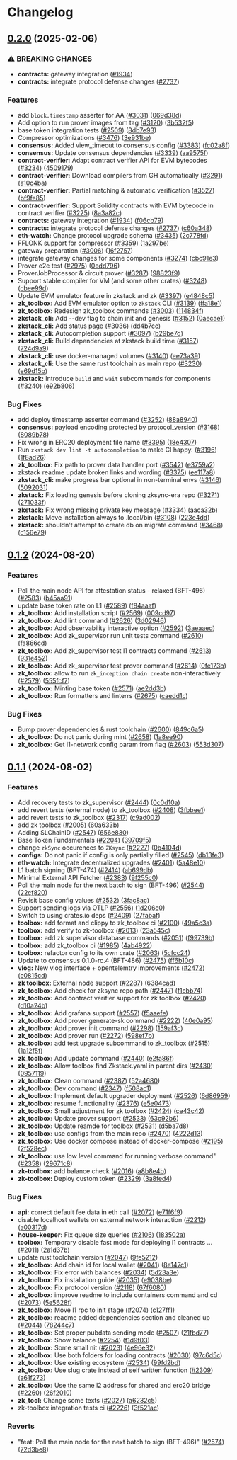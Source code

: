 # Changelog

## [0.2.0](https://github.com/matter-labs/zksync-era/compare/zkstack_cli-v0.1.2...zkstack_cli-v0.2.0) (2025-02-06)


### ⚠ BREAKING CHANGES

* **contracts:** gateway integration ([#1934](https://github.com/matter-labs/zksync-era/issues/1934))
* **contracts:** integrate protocol defense changes ([#2737](https://github.com/matter-labs/zksync-era/issues/2737))

### Features

* add `block.timestamp` asserter for AA ([#3031](https://github.com/matter-labs/zksync-era/issues/3031)) ([069d38d](https://github.com/matter-labs/zksync-era/commit/069d38d6c9ddd8b6c404596c479f94b9fc86db40))
* Add option to run prover images from tag ([#3120](https://github.com/matter-labs/zksync-era/issues/3120)) ([3b532f5](https://github.com/matter-labs/zksync-era/commit/3b532f5e363e0cb093221e6d064ce1a7d7428b52))
* base token integration tests ([#2509](https://github.com/matter-labs/zksync-era/issues/2509)) ([8db7e93](https://github.com/matter-labs/zksync-era/commit/8db7e9306e5fa23f066be106363e6455531bbc09))
* Compressor optimizations ([#3476](https://github.com/matter-labs/zksync-era/issues/3476)) ([3e931be](https://github.com/matter-labs/zksync-era/commit/3e931be6bddaacbd7d029c537db03a3c191fdc21))
* **consensus:** Added view_timeout to consensus config ([#3383](https://github.com/matter-labs/zksync-era/issues/3383)) ([fc02a8f](https://github.com/matter-labs/zksync-era/commit/fc02a8f1c9f0bffb438fb27769d6dced3ce14cd9))
* **consensus:** Update consensus dependencies ([#3339](https://github.com/matter-labs/zksync-era/issues/3339)) ([aa9575f](https://github.com/matter-labs/zksync-era/commit/aa9575fccbbc941f416d597256442afa974efd0a))
* **contract-verifier:** Adapt contract verifier API for EVM bytecodes ([#3234](https://github.com/matter-labs/zksync-era/issues/3234)) ([4509179](https://github.com/matter-labs/zksync-era/commit/4509179f62ead4b837dfb67760f52de76fac2e37))
* **contract-verifier:** Download compilers from GH automatically ([#3291](https://github.com/matter-labs/zksync-era/issues/3291)) ([a10c4ba](https://github.com/matter-labs/zksync-era/commit/a10c4baa312f26ebac2a10115fb7bd314d18b9c1))
* **contract-verifier:** Partial matching & automatic verification ([#3527](https://github.com/matter-labs/zksync-era/issues/3527)) ([bf9fe85](https://github.com/matter-labs/zksync-era/commit/bf9fe85f4fd1d739105e7b21d0eebb377f752bac))
* **contract-verifier:** Support Solidity contracts with EVM bytecode in contract verifier ([#3225](https://github.com/matter-labs/zksync-era/issues/3225)) ([8a3a82c](https://github.com/matter-labs/zksync-era/commit/8a3a82ca16479183e96505bc91011fc07bfc6889))
* **contracts:** gateway integration ([#1934](https://github.com/matter-labs/zksync-era/issues/1934)) ([f06cb79](https://github.com/matter-labs/zksync-era/commit/f06cb79883bf320f50089099e0abeb95eaace470))
* **contracts:** integrate protocol defense changes ([#2737](https://github.com/matter-labs/zksync-era/issues/2737)) ([c60a348](https://github.com/matter-labs/zksync-era/commit/c60a3482ee09b3e371163e62f49e83bc6d6f4548))
* **eth-watch:** Change protocol upgrade schema ([#3435](https://github.com/matter-labs/zksync-era/issues/3435)) ([2c778fd](https://github.com/matter-labs/zksync-era/commit/2c778fdd3fcd1e774bcb945f14a640ccf4227a2f))
* FFLONK support for compressor ([#3359](https://github.com/matter-labs/zksync-era/issues/3359)) ([1a297be](https://github.com/matter-labs/zksync-era/commit/1a297bedd226c56fc2ba02dc54d79129a271a1eb))
* gateway preparation ([#3006](https://github.com/matter-labs/zksync-era/issues/3006)) ([16f2757](https://github.com/matter-labs/zksync-era/commit/16f275756cd28024a6b11ac1ac327eb5b8b446e1))
* integrate gateway changes for some components ([#3274](https://github.com/matter-labs/zksync-era/issues/3274)) ([cbc91e3](https://github.com/matter-labs/zksync-era/commit/cbc91e35f84d04f2e4c8e81028596db009e478d1))
* Prover e2e test ([#2975](https://github.com/matter-labs/zksync-era/issues/2975)) ([0edd796](https://github.com/matter-labs/zksync-era/commit/0edd7962429b3530ae751bd7cc947c97193dd0ca))
* ProverJobProcessor & circuit prover ([#3287](https://github.com/matter-labs/zksync-era/issues/3287)) ([98823f9](https://github.com/matter-labs/zksync-era/commit/98823f95c0b95feeb37eb9086cc88d4ac5220904))
* Support stable compiler for VM (and some other crates) ([#3248](https://github.com/matter-labs/zksync-era/issues/3248)) ([cbee99d](https://github.com/matter-labs/zksync-era/commit/cbee99d8661b38aa6b49784c3934b8070a743fb4))
* Update EVM emulator feature in zkstack and zk ([#3397](https://github.com/matter-labs/zksync-era/issues/3397)) ([e4848c5](https://github.com/matter-labs/zksync-era/commit/e4848c51fb12e13f1be490b14847d15528c87171))
* **zk_toolbox:** Add EVM emulator option to `zkstack` CLI ([#3139](https://github.com/matter-labs/zksync-era/issues/3139)) ([ffa18e1](https://github.com/matter-labs/zksync-era/commit/ffa18e1d84a4bb1ca9b897fbc0a55b9e3ef0964c))
* **zk_toolbox:** Redesign zk_toolbox commands ([#3003](https://github.com/matter-labs/zksync-era/issues/3003)) ([114834f](https://github.com/matter-labs/zksync-era/commit/114834f357421c62d596a1954fac8ce615cfde49))
* **zkstack_cli:** Add --dev flag to chain init and genesis ([#3152](https://github.com/matter-labs/zksync-era/issues/3152)) ([0aecae1](https://github.com/matter-labs/zksync-era/commit/0aecae1e02d31d34d1ccc0ddf54617174d134e55))
* **zkstack_cli:** Add status page ([#3036](https://github.com/matter-labs/zksync-era/issues/3036)) ([dd4b7cc](https://github.com/matter-labs/zksync-era/commit/dd4b7cc94e324dfa5a86df09f0cf15642ea2f5c2))
* **zkstack_cli:** Autocompletion support ([#3097](https://github.com/matter-labs/zksync-era/issues/3097)) ([b29be7d](https://github.com/matter-labs/zksync-era/commit/b29be7d9a8c664beac5d8384548db54de0ba882f))
* **zkstack_cli:** Build dependencies at zkstack build time ([#3157](https://github.com/matter-labs/zksync-era/issues/3157)) ([724d9a9](https://github.com/matter-labs/zksync-era/commit/724d9a9c7f2127263845b640c843e751fd3c21ae))
* **zkstack_cli:** use docker-managed volumes ([#3140](https://github.com/matter-labs/zksync-era/issues/3140)) ([ee73a39](https://github.com/matter-labs/zksync-era/commit/ee73a3973b0c65b1d4acef12e4b64db8f813e77d))
* **zkstack_cli:** Use the same rust toolchain as main repo ([#3230](https://github.com/matter-labs/zksync-era/issues/3230)) ([e69d15b](https://github.com/matter-labs/zksync-era/commit/e69d15b6a80c36a19648a8dd90f567d1e5e108e9))
* **zkstack:** Introduce `build` and `wait` subcommands for components ([#3240](https://github.com/matter-labs/zksync-era/issues/3240)) ([e92b806](https://github.com/matter-labs/zksync-era/commit/e92b8068d71fec032e498793ff97e329c3d073e0))


### Bug Fixes

* add deploy timestamp asserter command ([#3252](https://github.com/matter-labs/zksync-era/issues/3252)) ([88a8940](https://github.com/matter-labs/zksync-era/commit/88a89405898653bf9e1a35a1374e000a8d67cf51))
* **consensus:** payload encoding protected by protocol_version ([#3168](https://github.com/matter-labs/zksync-era/issues/3168)) ([8089b78](https://github.com/matter-labs/zksync-era/commit/8089b78b3f2cdbe8d0a23e9b8412a8022d78ada2))
* Fix wrong in ERC20 deployment file name ([#3395](https://github.com/matter-labs/zksync-era/issues/3395)) ([18e4307](https://github.com/matter-labs/zksync-era/commit/18e4307324f26902ef67ba587d324bf35aa09735))
* Run `zkstack dev lint -t autocompletion` to make CI happy. ([#3196](https://github.com/matter-labs/zksync-era/issues/3196)) ([1f8ad26](https://github.com/matter-labs/zksync-era/commit/1f8ad26c7c9757ffa13de1a2fd045fa9e16de5f6))
* **zk_toolbox:** Fix path to prover data handler port ([#3542](https://github.com/matter-labs/zksync-era/issues/3542)) ([e3759a2](https://github.com/matter-labs/zksync-era/commit/e3759a27158b2d6202fca19ada5344ddff36685b))
* zkstack readme update broken links and wording ([#3375](https://github.com/matter-labs/zksync-era/issues/3375)) ([ee117a8](https://github.com/matter-labs/zksync-era/commit/ee117a81e7708eece5639921e32b6683fbcb2280))
* **zkstack_cli:** make progress bar optional in non-terminal envs ([#3146](https://github.com/matter-labs/zksync-era/issues/3146)) ([5092031](https://github.com/matter-labs/zksync-era/commit/5092031050b30c39107df788317a15eaa921b136))
* **zkstack:** Fix loading genesis before cloning zksync-era repo ([#3271](https://github.com/matter-labs/zksync-era/issues/3271)) ([271033f](https://github.com/matter-labs/zksync-era/commit/271033fe58184252243b2ce7fe3a5a9be919b140))
* **zkstack:** Fix wrong missing private key message ([#3334](https://github.com/matter-labs/zksync-era/issues/3334)) ([aaca32b](https://github.com/matter-labs/zksync-era/commit/aaca32b6ab411d5cdc1234c20af8b5c1092195d7))
* **zkstack:** Move installation always to .local/bin ([#3108](https://github.com/matter-labs/zksync-era/issues/3108)) ([223e4dd](https://github.com/matter-labs/zksync-era/commit/223e4dd59414904f2b26afffc4b72bb78266b783))
* **zkstack:** shouldn't attempt to create db on migrate command ([#3468](https://github.com/matter-labs/zksync-era/issues/3468)) ([c156e79](https://github.com/matter-labs/zksync-era/commit/c156e791c1d8bbdea32873f43e976d35b228d38e))

## [0.1.2](https://github.com/matter-labs/zksync-era/compare/zk_toolbox-v0.1.1...zk_toolbox-v0.1.2) (2024-08-20)


### Features

* Poll the main node API for attestation status - relaxed (BFT-496) ([#2583](https://github.com/matter-labs/zksync-era/issues/2583)) ([b45aa91](https://github.com/matter-labs/zksync-era/commit/b45aa9168dd66d07ca61c8bb4c01f73dda822040))
* update base token rate on L1 ([#2589](https://github.com/matter-labs/zksync-era/issues/2589)) ([f84aaaf](https://github.com/matter-labs/zksync-era/commit/f84aaaf723c876ba8397f74577b8c5a207700f7b))
* **zk_toolbox:** Add installation script ([#2569](https://github.com/matter-labs/zksync-era/issues/2569)) ([009cd97](https://github.com/matter-labs/zksync-era/commit/009cd9771821a7ae356356f97813d74fab8512b5))
* **zk_toolbox:** Add lint command ([#2626](https://github.com/matter-labs/zksync-era/issues/2626)) ([3d02946](https://github.com/matter-labs/zksync-era/commit/3d0294695343e11b62fdc7375e6c3bc3a72ffcd9))
* **zk_toolbox:** Add observability interactive option ([#2592](https://github.com/matter-labs/zksync-era/issues/2592)) ([3aeaaed](https://github.com/matter-labs/zksync-era/commit/3aeaaedcf9b41b3a033acfa0ec08e3bf966ab4a9))
* **zk_toolbox:** Add zk_supervisor run unit tests command ([#2610](https://github.com/matter-labs/zksync-era/issues/2610)) ([fa866cd](https://github.com/matter-labs/zksync-era/commit/fa866cd5c7b1b189901b4f7ce6f91886e7aec7e4))
* **zk_toolbox:** Add zk_supervisor test l1 contracts command ([#2613](https://github.com/matter-labs/zksync-era/issues/2613)) ([931e452](https://github.com/matter-labs/zksync-era/commit/931e4529d964d01268cb5965877f3d81d32c921e))
* **zk_toolbox:** Add zk_supervisor test prover command ([#2614](https://github.com/matter-labs/zksync-era/issues/2614)) ([0fe173b](https://github.com/matter-labs/zksync-era/commit/0fe173bd8b337637f457542e0d675cf42b6ecc65))
* **zk_toolbox:** allow to run `zk_inception chain create` non-interactively ([#2579](https://github.com/matter-labs/zksync-era/issues/2579)) ([555fcf7](https://github.com/matter-labs/zksync-era/commit/555fcf79bc950f79e218697be9f1a316e4723322))
* **zk_toolbox:** Minting base token ([#2571](https://github.com/matter-labs/zksync-era/issues/2571)) ([ae2dd3b](https://github.com/matter-labs/zksync-era/commit/ae2dd3bbccdffc25b040313b2c7983a936f36aac))
* **zk_toolbox:** Run formatters and linterrs ([#2675](https://github.com/matter-labs/zksync-era/issues/2675)) ([caedd1c](https://github.com/matter-labs/zksync-era/commit/caedd1c86eedd94f8628bd2ba1cf875cad9a53d1))


### Bug Fixes

* Bump prover dependencies & rust toolchain ([#2600](https://github.com/matter-labs/zksync-era/issues/2600)) ([849c6a5](https://github.com/matter-labs/zksync-era/commit/849c6a5dcd095e8fead0630a2a403f282c26a2aa))
* **zk_toolbox:** Do not panic during mint ([#2658](https://github.com/matter-labs/zksync-era/issues/2658)) ([1a8ee90](https://github.com/matter-labs/zksync-era/commit/1a8ee90d9d6578492806bd0a337ef203db32f6c9))
* **zk_toolbox:** Get l1-network config param from flag ([#2603](https://github.com/matter-labs/zksync-era/issues/2603)) ([553d307](https://github.com/matter-labs/zksync-era/commit/553d307217282b18c2c3d7cc6f340f529bb4ade2))

## [0.1.1](https://github.com/matter-labs/zksync-era/compare/zk_toolbox-v0.1.0...zk_toolbox-v0.1.1) (2024-08-02)


### Features

* Add recovery tests to zk_supervisor ([#2444](https://github.com/matter-labs/zksync-era/issues/2444)) ([0c0d10a](https://github.com/matter-labs/zksync-era/commit/0c0d10af703d3f8958c49d0ed46d6cda64945fa1))
* add revert tests (external node) to zk_toolbox ([#2408](https://github.com/matter-labs/zksync-era/issues/2408)) ([3fbbee1](https://github.com/matter-labs/zksync-era/commit/3fbbee10be99e8c5a696bfd50d81230141bccbf4))
* add revert tests to zk_toolbox ([#2317](https://github.com/matter-labs/zksync-era/issues/2317)) ([c9ad002](https://github.com/matter-labs/zksync-era/commit/c9ad002d17ed91d1e5f225e19698c12cb3adc665))
* add zk toolbox ([#2005](https://github.com/matter-labs/zksync-era/issues/2005)) ([60a633b](https://github.com/matter-labs/zksync-era/commit/60a633b23eaf25658d86f090e7954843d4daca42))
* Adding SLChainID ([#2547](https://github.com/matter-labs/zksync-era/issues/2547)) ([656e830](https://github.com/matter-labs/zksync-era/commit/656e830e4fd60b5ace87dfc1604a102f06ae59e1))
* Base Token Fundamentals ([#2204](https://github.com/matter-labs/zksync-era/issues/2204)) ([39709f5](https://github.com/matter-labs/zksync-era/commit/39709f58071ac77bfd447145e1c3342b7da70560))
* change `zkSync` occurences to `ZKsync` ([#2227](https://github.com/matter-labs/zksync-era/issues/2227)) ([0b4104d](https://github.com/matter-labs/zksync-era/commit/0b4104dbb996ec6333619ea05f3a99e6d4f3b8fa))
* **configs:** Do not panic if config is only partially filled ([#2545](https://github.com/matter-labs/zksync-era/issues/2545)) ([db13fe3](https://github.com/matter-labs/zksync-era/commit/db13fe3550598c69f59cd66b4bb9618ebea041ca))
* **eth-watch:** Integrate decentralized upgrades ([#2401](https://github.com/matter-labs/zksync-era/issues/2401)) ([5a48e10](https://github.com/matter-labs/zksync-era/commit/5a48e1026260024c6ae2b4d1100ee9b798a83e8d))
* L1 batch signing (BFT-474) ([#2414](https://github.com/matter-labs/zksync-era/issues/2414)) ([ab699db](https://github.com/matter-labs/zksync-era/commit/ab699dbe8cffa8bd291d6054579061b47fd4aa0e))
* Minimal External API Fetcher ([#2383](https://github.com/matter-labs/zksync-era/issues/2383)) ([9f255c0](https://github.com/matter-labs/zksync-era/commit/9f255c073cfdab60832fcf9a6d3a4a9258641ef3))
* Poll the main node for the next batch to sign (BFT-496) ([#2544](https://github.com/matter-labs/zksync-era/issues/2544)) ([22cf820](https://github.com/matter-labs/zksync-era/commit/22cf820abbd14b852dffe60f6b564713fe4c8919))
* Revisit base config values ([#2532](https://github.com/matter-labs/zksync-era/issues/2532)) ([3fac8ac](https://github.com/matter-labs/zksync-era/commit/3fac8ac62cc9ac14845f32240af9241386f4034d))
* Support sending logs via OTLP ([#2556](https://github.com/matter-labs/zksync-era/issues/2556)) ([1d206c0](https://github.com/matter-labs/zksync-era/commit/1d206c0af8f28eb00eb1498d6f2cdbb45ffef72a))
* Switch to using crates.io deps ([#2409](https://github.com/matter-labs/zksync-era/issues/2409)) ([27fabaf](https://github.com/matter-labs/zksync-era/commit/27fabafbec66bf4cb65c4fa9e3fab4c3c981d0f2))
* **toolbox:** add format and clippy to zk_toolbox ci ([#2100](https://github.com/matter-labs/zksync-era/issues/2100)) ([49a5c3a](https://github.com/matter-labs/zksync-era/commit/49a5c3abb8b8eb3de0146286f9b3fffe26f545ae))
* **toolbox:** add verify to zk-toolbox ([#2013](https://github.com/matter-labs/zksync-era/issues/2013)) ([23a545c](https://github.com/matter-labs/zksync-era/commit/23a545c51b537af28c084c0f87ce2ebff5a3bbb8))
* **toolbox:** add zk supervisor database commands ([#2051](https://github.com/matter-labs/zksync-era/issues/2051)) ([f99739b](https://github.com/matter-labs/zksync-era/commit/f99739b225286ed8fae648e9a40c5311efe17648))
* **toolbox:** add zk_toolbox ci ([#1985](https://github.com/matter-labs/zksync-era/issues/1985)) ([4ab4922](https://github.com/matter-labs/zksync-era/commit/4ab492201a1654a254c0b14a382a2cb67e3cb9e5))
* **toolbox:** refactor config to its own crate ([#2063](https://github.com/matter-labs/zksync-era/issues/2063)) ([5cfcc24](https://github.com/matter-labs/zksync-era/commit/5cfcc24e92329ba8452d9cec0eb173a54b1dec2f))
* Update to consensus 0.1.0-rc.4 (BFT-486) ([#2475](https://github.com/matter-labs/zksync-era/issues/2475)) ([ff6b10c](https://github.com/matter-labs/zksync-era/commit/ff6b10c4a994cf70297a034202bcb55152748cba))
* **vlog:** New vlog interface + opentelemtry improvements ([#2472](https://github.com/matter-labs/zksync-era/issues/2472)) ([c0815cd](https://github.com/matter-labs/zksync-era/commit/c0815cdaf878afcd9c41dddd9fe56bcf8d910633))
* **zk toolbox:** External node support ([#2287](https://github.com/matter-labs/zksync-era/issues/2287)) ([6384cad](https://github.com/matter-labs/zksync-era/commit/6384cad26aead4d1bdbb606a97d623dacebf912c))
* **zk_toolbox:** Add check for zksync repo path ([#2447](https://github.com/matter-labs/zksync-era/issues/2447)) ([f1cbb74](https://github.com/matter-labs/zksync-era/commit/f1cbb74b863b6e0bcfa74ad780beef29844bac6e))
* **zk_toolbox:** Add contract verifier support for zk toolbox ([#2420](https://github.com/matter-labs/zksync-era/issues/2420)) ([d10a24b](https://github.com/matter-labs/zksync-era/commit/d10a24b3426b0eb13aef9cedfb1c38cbedfb5a7e))
* **zk_toolbox:** Add grafana support ([#2557](https://github.com/matter-labs/zksync-era/issues/2557)) ([f5aaefe](https://github.com/matter-labs/zksync-era/commit/f5aaefe51d3ff4a3365adde6120b874c7c4c68c0))
* **zk_toolbox:** Add prover generate-sk command ([#2222](https://github.com/matter-labs/zksync-era/issues/2222)) ([40e0a95](https://github.com/matter-labs/zksync-era/commit/40e0a956e86583a713d6aacdc61c625931f68e1c))
* **zk_toolbox:** Add prover init command ([#2298](https://github.com/matter-labs/zksync-era/issues/2298)) ([159af3c](https://github.com/matter-labs/zksync-era/commit/159af3c54cc9beb742b2ab43ce3b89b14c8368b7))
* **zk_toolbox:** Add prover run ([#2272](https://github.com/matter-labs/zksync-era/issues/2272)) ([598ef7b](https://github.com/matter-labs/zksync-era/commit/598ef7b73cf141007d2cf031b21fce4744eec44f))
* **zk_toolbox:** add test upgrade subcommand to zk_toolbox ([#2515](https://github.com/matter-labs/zksync-era/issues/2515)) ([1a12f5f](https://github.com/matter-labs/zksync-era/commit/1a12f5f908add42c090170a2f4fb26b731d6971b))
* **zk_toolbox:** Add update command ([#2440](https://github.com/matter-labs/zksync-era/issues/2440)) ([e2fa86f](https://github.com/matter-labs/zksync-era/commit/e2fa86fd216b04c798939f80517d7cca1a45a5a7))
* **zk_toolbox:** Allow toolbox find Zkstack.yaml in parent dirs ([#2430](https://github.com/matter-labs/zksync-era/issues/2430)) ([0957119](https://github.com/matter-labs/zksync-era/commit/095711920bc2193a8b036c9563fa89dfcea433e5))
* **zk_toolbox:** Clean command ([#2387](https://github.com/matter-labs/zksync-era/issues/2387)) ([52a4680](https://github.com/matter-labs/zksync-era/commit/52a4680ed26e755b860e3b97c79618a0c20cb696))
* **zk_toolbox:** Dev command ([#2347](https://github.com/matter-labs/zksync-era/issues/2347)) ([f508ac1](https://github.com/matter-labs/zksync-era/commit/f508ac1f0edba8d267e6b46346a4227149ac7518))
* **zk_toolbox:** Implement default upgrader deployment ([#2526](https://github.com/matter-labs/zksync-era/issues/2526)) ([6d86959](https://github.com/matter-labs/zksync-era/commit/6d8695922689de22e683fe7c318e64f5c9a2144d))
* **zk_toolbox:** resume functionality ([#2376](https://github.com/matter-labs/zksync-era/issues/2376)) ([e5e0473](https://github.com/matter-labs/zksync-era/commit/e5e047393f7cdf1105a0c65f78cd2ec605e1182d))
* **zk_toolbox:** Small adjustment for zk toolbox ([#2424](https://github.com/matter-labs/zksync-era/issues/2424)) ([ce43c42](https://github.com/matter-labs/zksync-era/commit/ce43c422fddccfe88c07ee22a2b8726dd0bd5f61))
* **zk_toolbox:** Update prover support ([#2533](https://github.com/matter-labs/zksync-era/issues/2533)) ([63c92b6](https://github.com/matter-labs/zksync-era/commit/63c92b6205fb156f4b50dee581674b814f44f874))
* **zk_toolbox:** Update reamde for toolbox  ([#2531](https://github.com/matter-labs/zksync-era/issues/2531)) ([d5ba7d8](https://github.com/matter-labs/zksync-era/commit/d5ba7d89fc8b97257b849f75ba6f7a2ad1aeb0d6))
* **zk_toolbox:** use configs from the main repo ([#2470](https://github.com/matter-labs/zksync-era/issues/2470)) ([4222d13](https://github.com/matter-labs/zksync-era/commit/4222d135b62eb4de103c4aebb35e9c302d94ad63))
* **zk_toolbox:** Use docker compose instead of docker-compose ([#2195](https://github.com/matter-labs/zksync-era/issues/2195)) ([2f528ec](https://github.com/matter-labs/zksync-era/commit/2f528ec8d49cb31ef714b409c703ae9f99cc5551))
* **zk_toolbox:** use low level command for running verbose command" ([#2358](https://github.com/matter-labs/zksync-era/issues/2358)) ([29671c8](https://github.com/matter-labs/zksync-era/commit/29671c81684d605ec3350ded1b7dd55d04ba0859))
* **zk-toolbox:** add balance check ([#2016](https://github.com/matter-labs/zksync-era/issues/2016)) ([a8b8e4b](https://github.com/matter-labs/zksync-era/commit/a8b8e4b1b1a3f91b1a52762f2fd30006d323e348))
* **zk-toolbox:** Deploy custom token ([#2329](https://github.com/matter-labs/zksync-era/issues/2329)) ([3a8fed4](https://github.com/matter-labs/zksync-era/commit/3a8fed4c295fa5c0102820fc0103306e31d03815))


### Bug Fixes

* **api:** correct default fee data in eth call ([#2072](https://github.com/matter-labs/zksync-era/issues/2072)) ([e71f6f9](https://github.com/matter-labs/zksync-era/commit/e71f6f96bda08f8330c643a31df4ef9e82c9afc2))
* disable localhost wallets on external network interaction ([#2212](https://github.com/matter-labs/zksync-era/issues/2212)) ([a00317d](https://github.com/matter-labs/zksync-era/commit/a00317dd05af115b396f2f150289e91882e99759))
* **house-keeper:** Fix queue size queries ([#2106](https://github.com/matter-labs/zksync-era/issues/2106)) ([183502a](https://github.com/matter-labs/zksync-era/commit/183502a17eb47a747f50b6a9d38ab78de984f80e))
* **toolbox:** Temporary disable fast mode for deploying l1 contracts … ([#2011](https://github.com/matter-labs/zksync-era/issues/2011)) ([2a1d37b](https://github.com/matter-labs/zksync-era/commit/2a1d37b16b9ccd1f2ce87f61a1b054cdedfd7d1e))
* update rust toolchain version ([#2047](https://github.com/matter-labs/zksync-era/issues/2047)) ([9fe5212](https://github.com/matter-labs/zksync-era/commit/9fe5212ab7b65a63bc53dcf439a212953845ed13))
* **zk_toolbox:** Add chain id for local wallet ([#2041](https://github.com/matter-labs/zksync-era/issues/2041)) ([8e147c1](https://github.com/matter-labs/zksync-era/commit/8e147c11f3ae51e9bdb0cd3e6bfa6919995b3fba))
* **zk_toolbox:** Fix error with balances ([#2034](https://github.com/matter-labs/zksync-era/issues/2034)) ([5d23a3e](https://github.com/matter-labs/zksync-era/commit/5d23a3e44dbe22f4377c6d1042c7b8c03b14c556))
* **zk_toolbox:** Fix installation guide ([#2035](https://github.com/matter-labs/zksync-era/issues/2035)) ([e9038be](https://github.com/matter-labs/zksync-era/commit/e9038bebddb6079ebd76ac01b7ed6068de4bc979))
* **zk_toolbox:** Fix protocol version ([#2118](https://github.com/matter-labs/zksync-era/issues/2118)) ([67f6080](https://github.com/matter-labs/zksync-era/commit/67f60805084de46945a1ae8dfd4aa6b0debc006d))
* **zk_toolbox:** improve readme to include containers command and cd ([#2073](https://github.com/matter-labs/zksync-era/issues/2073)) ([5e5628f](https://github.com/matter-labs/zksync-era/commit/5e5628fc841daaaad229d637202e9342acc2354f))
* **zk_toolbox:** Move l1 rpc to init stage ([#2074](https://github.com/matter-labs/zksync-era/issues/2074)) ([c127ff1](https://github.com/matter-labs/zksync-era/commit/c127ff172cdce8aa0a81887833334d88f1b2ddac))
* **zk_toolbox:** readme added dependencies section and cleaned up ([#2044](https://github.com/matter-labs/zksync-era/issues/2044)) ([78244c7](https://github.com/matter-labs/zksync-era/commit/78244c7e04813b505a9a4285403b092abd827e04))
* **zk_toolbox:** Set proper pubdata sending mode  ([#2507](https://github.com/matter-labs/zksync-era/issues/2507)) ([21fbd77](https://github.com/matter-labs/zksync-era/commit/21fbd77b8c4379b180abcd296a6c74697967acd8))
* **zk_toolbox:** Show balance ([#2254](https://github.com/matter-labs/zksync-era/issues/2254)) ([f1d9f03](https://github.com/matter-labs/zksync-era/commit/f1d9f03ba32081d34a6a24e94b63fb494a33663e))
* **zk_toolbox:** Some small nit ([#2023](https://github.com/matter-labs/zksync-era/issues/2023)) ([4e96e32](https://github.com/matter-labs/zksync-era/commit/4e96e32861337dfa56f4d3daacdc4a7d8610a331))
* **zk_toolbox:** Use both folders for loading contracts  ([#2030](https://github.com/matter-labs/zksync-era/issues/2030)) ([97c6d5c](https://github.com/matter-labs/zksync-era/commit/97c6d5c9c2d9dddf0b18391077c8828e5dc7042b))
* **zk_toolbox:** Use existing ecosystem ([#2534](https://github.com/matter-labs/zksync-era/issues/2534)) ([99fd2bd](https://github.com/matter-labs/zksync-era/commit/99fd2bd6aa2eaa3490c45dd9ac70298aae80d82f))
* **zk_toolbox:** Use slug crate instead of self written function ([#2309](https://github.com/matter-labs/zksync-era/issues/2309)) ([a61f273](https://github.com/matter-labs/zksync-era/commit/a61f273ca0806754cbad12b1cddb247f22459688))
* **zk_toolbox:** Use the same l2 address for shared and erc20 bridge ([#2260](https://github.com/matter-labs/zksync-era/issues/2260)) ([26f2010](https://github.com/matter-labs/zksync-era/commit/26f2010ea2edd1cb79d80852c626051afc473c48))
* **zk_tool:** Change some texts ([#2027](https://github.com/matter-labs/zksync-era/issues/2027)) ([a6232c5](https://github.com/matter-labs/zksync-era/commit/a6232c51c22e0f5229a0e156dd88b3f9573363c3))
* zk-toolbox integration tests ci ([#2226](https://github.com/matter-labs/zksync-era/issues/2226)) ([3f521ac](https://github.com/matter-labs/zksync-era/commit/3f521ace420d3f65e5612c2b6baf096c391ffd7c))


### Reverts

* "feat: Poll the main node for the next batch to sign (BFT-496)" ([#2574](https://github.com/matter-labs/zksync-era/issues/2574)) ([72d3be8](https://github.com/matter-labs/zksync-era/commit/72d3be87efcb059f70b4633cddd707346612c4db))

